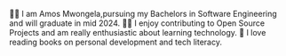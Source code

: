 👨‍🎓 I am Amos Mwongela,pursuing my Bachelors in Software Engineering and will graduate in mid 2024.
👩‍💻 I enjoy contributing to Open Source Projects and am really enthusiastic about learning technology.
📝 I love reading books on personal development and tech literacy.
